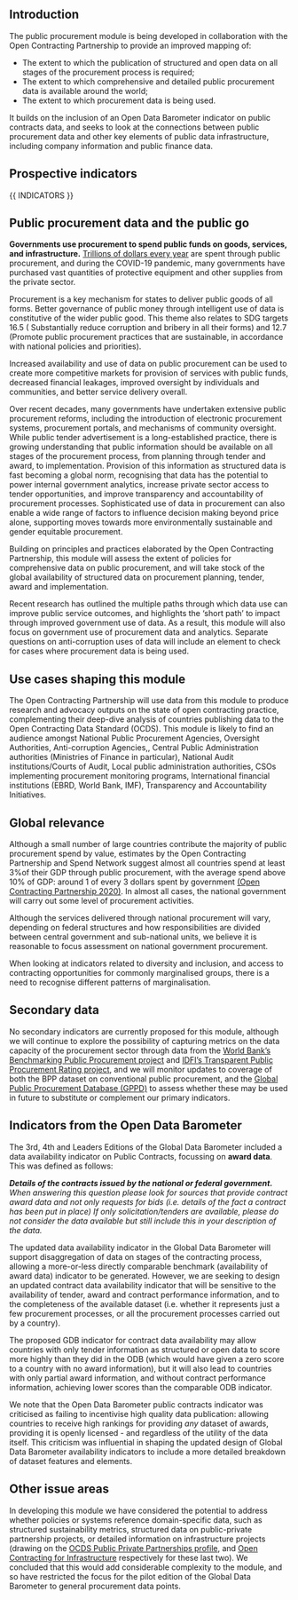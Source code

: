 

## Introduction

The public procurement module is being developed in collaboration with the Open Contracting Partnership to provide an improved mapping of:

- The extent to which the publication of structured and open data on all stages of the procurement process is required;
- The extent to which comprehensive and detailed public procurement data is available around the world;
- The extent to which procurement data is being used.

It builds on the inclusion of an Open Data Barometer indicator on public contracts data, and seeks to look at the connections between public procurement data and other key elements of public data infrastructure, including company information and public finance data.

## Prospective indicators

{{ INDICATORS }}

## Public procurement data and the public go

**Governments use procurement to spend public funds on goods, services, and infrastructure.** [Trillions of dollars every year](https://www.open-contracting.org/news/12-6-trillion-of-public-procurement-spend-each-year-is-opaque/) are spent through public procurement, and during the COVID-19 pandemic, many governments have purchased vast quantities of protective equipment and other supplies from the private sector.

Procurement is a key mechanism for states to deliver public goods of all forms. Better governance of public money through intelligent use of data is constitutive of the wider public good. This theme also relates to SDG targets 16.5 ( Substantially reduce corruption and bribery in all their forms) and 12.7 (Promote public procurement practices that are sustainable, in accordance with national policies and priorities).

Increased availability and use of data on public procurement can be used to create more competitive markets for provision of services with public funds, decreased financial leakages, improved oversight by individuals and communities, and better service delivery overall.

Over recent decades, many governments have undertaken extensive public procurement reforms, including the introduction of electronic procurement systems, procurement portals, and mechanisms of community oversight. While public tender advertisement is a long-established practice, there is growing understanding that public information should be available on all stages of the procurement process, from planning through tender and award, to implementation. Provision of this information as structured data is fast becoming a global norm, recognising that data has the potential to power internal government analytics, increase private sector access to tender opportunities, and improve transparency and accountability of procurement processes. Sophisticated use of data in procurement can also enable a wide range of factors to influence decision making beyond price alone, supporting moves towards more environmentally sustainable and gender equitable procurement.

Building on principles and practices elaborated by the Open Contracting Partnership, this module will assess the extent of policies for comprehensive data on public procurement, and will take stock of the global availability of structured data on procurement planning, tender, award and implementation.

Recent research has outlined the multiple paths through which data use can improve public service outcomes, and highlights the ‘short path’ to impact through improved government use of data. As a result, this module will also focus on government use of procurement data and analytics. Separate questions on anti-corruption uses of data will include an element to check for cases where procurement data is being used.

## Use cases shaping this module

The Open Contracting Partnership will use data from this module to produce research and advocacy outputs on the state of open contracting practice, complementing their deep-dive analysis of countries publishing data to the Open Contracting Data Standard (OCDS). This module is likely to find an audience amongst National Public Procurement Agencies, Oversight Authorities, Anti-corruption Agencies,, Central Public Administration authorities (Ministries of Finance in particular), National Audit institutions/Courts of Audit, Local public administration authorities, CSOs implementing procurement monitoring programs, International financial institutions (EBRD, World Bank, IMF), Transparency and Accountability Initiatives.

## Global relevance

Although a small number of large countries contribute the majority of public procurement spend by value, estimates by the Open Contracting Partnership and Spend Network suggest almost all countries spend at least 3%of their GDP through public procurement, with the average spend above 10% of GDP: around 1 of every 3 dollars spent by government [(Open Contracting Partnership 2020)](https://www.zotero.org/google-docs/?oJjp87). In almost all cases, the national government will carry out some level of procurement activities.

Although the services delivered through national procurement will vary, depending on federal structures and how responsibilities are divided between central government and sub-national units, we believe it is reasonable to focus assessment on national government procurement.

When looking at indicators related to diversity and inclusion, and access to contracting opportunities for commonly marginalised groups, there is a need to recognise different patterns of marginalisation.

## Secondary data

No secondary indicators are currently proposed for this module, although we will continue to explore the possibility of capturing metrics on the data capacity of the procurement sector through data from the [World Bank’s Benchmarking Public Procurement project](https://bpp.worldbank.org/) and [IDFI’s Transparent Public Procurement Rating project](https://www.tpp-rating.org/), and we will monitor updates to coverage of both the BPP dataset on conventional public procurement, and the [Global Public Procurement Database (GPPD)](https://www.globalpublicprocurementdata.org/gppd/) to assess whether these may be used in future to substitute or complement our primary indicators.

## Indicators from the Open Data Barometer

The 3rd, 4th and Leaders Editions of the Global Data Barometer included a data availability indicator on Public Contracts, focussing on **award data**. This was defined as follows:

***Details of the contracts issued by the national or federal government.** When answering this question please look for sources that provide contract award data and not only requests for bids (i.e. details of the fact a contract has been put in place) If only solicitation/tenders are available, please do not consider the data available but still include this in your description of the data.*

The updated data availability indicator in the Global Data Barometer will support disaggregation of data on stages of the contracting process, allowing a more-or-less directly comparable benchmark (availability of award data) indicator to be generated. However, we are seeking to design an updated contract data availability indicator that will be sensitive to the availability of tender, award and contract performance information, and to the completeness of the available dataset (i.e. whether it represents just a few procurement processes, or all the procurement processes carried out by a country).

The proposed GDB indicator for contract data availability may allow countries with only tender information as structured or open data to score more highly than they did in the ODB (which would have given a zero score to a country with no award information), but it will also lead to countries with only partial award information, and without contract performance information, achieving lower scores than the comparable ODB indicator.

We note that the Open Data Barometer public contracts indicator was criticised as failing to incentivise high quality data publication: allowing countries to receive high rankings for providing *any* dataset of awards, providing it is openly licensed - and regardless of the utility of the data itself. This criticism was influential in shaping the updated design of Global Data Barometer availability indicators to include a more detailed breakdown of dataset features and elements.

## Other issue areas

In developing this module we have considered the potential to address whether policies or systems reference domain-specific data, such as structured sustainability metrics, structured data on public-private partnership projects, or detailed information on infrastructure projects (drawing on the [OCDS Public Private Partnerships profile](https://standard.open-contracting.org/profiles/ppp/latest/en/), and [Open Contracting for Infrastructure](https://standard.open-contracting.org/infrastructure/latest/en/) respectively for these last two). We concluded that this would add considerable complexity to the module, and so have restricted the focus for the pilot edition of the Global Data Barometer to general procurement data points.

